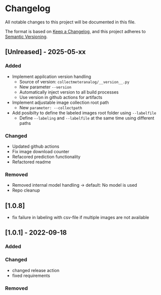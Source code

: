 # Changelog
All notable changes to this project will be documented in this file.

The format is based on [Keep a Changelog](https://keepachangelog.com/en/1.0.0/),
and this project adheres to [Semantic Versioning](https://semver.org/spec/v2.0.0.html).

## [Unlreased] - 2025-05-xx

### Added
- Implement appilcation version handling
  - Source of version: `collectmeteranalog/__version__.py`
  - New parameter `--version`
  - Automatically inject version to all build processes
  - Use version in github actions for artifacts
- Implement adjustable image collection root path
  - New `parameter: --collectpath`
- Add posibilty to define the labeled images root folder using `--labelfile`
  - Define `--labeling` and `--labelfile` at the same time using different paths

### Changed
- Updated github actions
- Fix image download counter
- Refacored prediction functionality
- Refactored readme

### Removed
- Removed internal model handling -> default: No model is used
- Repo cleanup


## [1.0.8]

- fix failure in labeling with csv-file if multiple images are not available

## [1.0.1] - 2022-09-18

### Added

### Changed

- changed release action
- fixed requirements

### Removed

